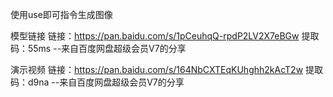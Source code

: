 使用use即可指令生成图像


模型链接
链接：https://pan.baidu.com/s/1pCeuhqQ-rpdP2LV2X7eBGw 
提取码：55ms 
--来自百度网盘超级会员V7的分享


演示视频
链接：https://pan.baidu.com/s/164NbCXTEqKUhghh2kAcT2w 
提取码：d9na 
--来自百度网盘超级会员V7的分享

